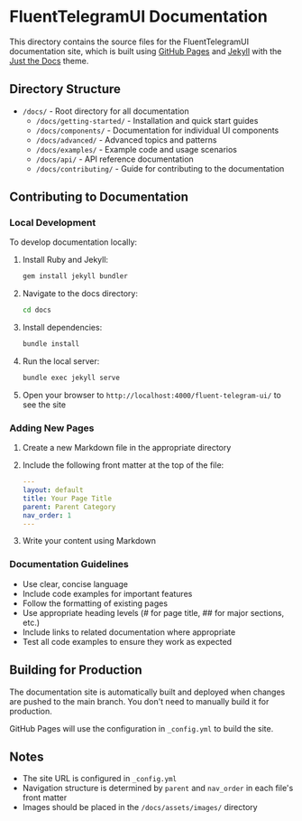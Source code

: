 # FluentTelegramUI Documentation

This directory contains the source files for the FluentTelegramUI documentation site, which is built using [GitHub Pages](https://pages.github.com/) and [Jekyll](https://jekyllrb.com/) with the [Just the Docs](https://just-the-docs.github.io/just-the-docs/) theme.

## Directory Structure

- `/docs/` - Root directory for all documentation
  - `/docs/getting-started/` - Installation and quick start guides
  - `/docs/components/` - Documentation for individual UI components
  - `/docs/advanced/` - Advanced topics and patterns
  - `/docs/examples/` - Example code and usage scenarios
  - `/docs/api/` - API reference documentation
  - `/docs/contributing/` - Guide for contributing to the documentation

## Contributing to Documentation

### Local Development

To develop documentation locally:

1. Install Ruby and Jekyll:
   ```bash
   gem install jekyll bundler
   ```

2. Navigate to the docs directory:
   ```bash
   cd docs
   ```

3. Install dependencies:
   ```bash
   bundle install
   ```

4. Run the local server:
   ```bash
   bundle exec jekyll serve
   ```

5. Open your browser to `http://localhost:4000/fluent-telegram-ui/` to see the site

### Adding New Pages

1. Create a new Markdown file in the appropriate directory
2. Include the following front matter at the top of the file:
   ```yaml
   ---
   layout: default
   title: Your Page Title
   parent: Parent Category
   nav_order: 1
   ---
   ```

3. Write your content using Markdown

### Documentation Guidelines

- Use clear, concise language
- Include code examples for important features
- Follow the formatting of existing pages
- Use appropriate heading levels (# for page title, ## for major sections, etc.)
- Include links to related documentation where appropriate
- Test all code examples to ensure they work as expected

## Building for Production

The documentation site is automatically built and deployed when changes are pushed to the main branch. You don't need to manually build it for production.

GitHub Pages will use the configuration in `_config.yml` to build the site.

## Notes

- The site URL is configured in `_config.yml`
- Navigation structure is determined by `parent` and `nav_order` in each file's front matter
- Images should be placed in the `/docs/assets/images/` directory 